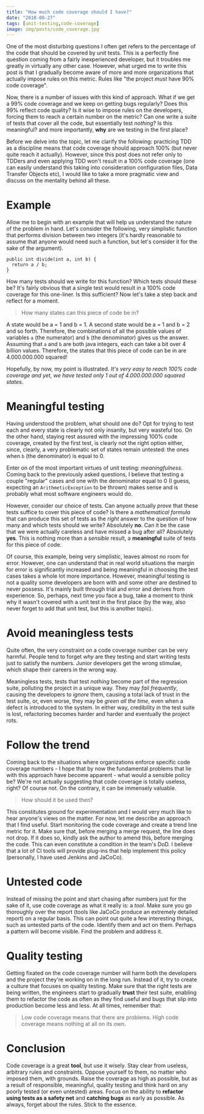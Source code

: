 ```yaml
---
title: "How much code coverage should I have?"
date: "2018-08-27"
tags: [unit-testing,code-coverage]
image: img/posts/code_coverage.jpg
---
```


One of the most disturbing questions I often get refers to the percentage of the code that should be covered by unit tests. This is a perfectly fine question coming from a fairly inexperienced developer, but it troubles me greatly in virtually any other case. However, what urged me to write this post is that I gradually become aware of more and more organizations that actually impose rules on this metric. Rules like "the project *must* have 90% code coverage".

Now, there is a number of issues with this kind of approach. What if we get a 99% code coverage and we keep on getting bugs regularly? Does this 99% reflect code quality? Is it wise to impose rules on the developers, forcing them to reach a certain number on the metric? Can one write a suite of tests that cover all the code, but essentially test *nothing*? Is this meaningful? and more importantly, **why** are we testing in the first place?

Before we delve into the topic, let me clarify the following: practicing TDD as a discipline means that code coverage should approach 100% (but never quite reach it actually). However, since this post does not refer only to TDDers and even applying TDD won't result in a 100% code coverage (one can easily understand this taking into consideration configuration files, Data Transfer Objects etc), I would like to take a more pragmatic view and discuss on the mentality behind all these.

# Example

Allow me to begin with an example that will help us understand the nature of the problem in hand. Let's consider the following, very simplistic function that performs division between two integers (it's hardly reasonable to assume that anyone would need such a function, but let's consider it for the sake of the argument).

```
public int divide(int a, int b) {
  return a / b;
}
```

How many tests should we write for this function? Which tests should these be? It's fairly obvious that a single test would result in a 100% code coverage for this one-liner. Is this sufficient? Now let's take a step back and reflect for a moment.

> How many states can this piece of code be in?

A state would be a = 1 and b = 1. A second state would be a = 1 and b = 2 and so forth. Therefore, the combinations of all the possible values of variables `a` (the numerator) and `b` (the denominator) gives us the answer. Assuming that `a` and `b` are both java integers, each can take a bit over 4 billion values. Therefore, the states that this piece of code can be in are 4.000.000.000 squared!

Hopefully, by now, my point is illustrated. *It's very easy to reach 100% code coverage and yet, we have tested only 1 out of 4.000.000.000 squared states*.

# Meaningful testing

Having understood the problem, what should one do? Opt for trying to test each and every state is clearly not only insanity, but very wasteful too. On the other hand, staying rest assured with the impressing 100% code coverage, created by the first test, is clearly not the right option either, since, clearly, a very problematic set of states remain untested: the ones when `b` (the denominator) is equal to 0.

Enter on of the most important virtues of unit testing: *meaningfulness*. Coming back to the previously asked questions, I believe that testing a couple "regular" cases and one with the denominator equal to 0 (I guess, expecting an `ArithmeticException` to be thrown) makes sense and is probably what most software engineers would do.

However, consider our choice of tests. Can anyone actually *prove* that these tests suffice to cover this piece of code? Is there a *mathematical formula* that can produce this set of tests as the *right* answer to the question of how many and which tests should we write? Absolutely **no**. Can it be the case that we were actually careless and have missed a bug after all? Absolutely **yes**. This is nothing more than a *sensible* result, a **meaningful** suite of tests for this piece of code.

Of course, this example, being very simplistic, leaves almost no room for error. However, one can understand that in real world situations the margin for error is significantly increased and being meaningful in choosing the test cases takes a whole lot more importance. However, meaningful testing is not a quality some developers are born with and some other are destined to never possess. It's mainly built through trial and error and derives from experience. So, perhaps, next time you face a bug, take a moment to think why it wasn't covered with a unit test in the first place (by the way, also never forget to add that unit test, but this is another topic).

# Avoid meaningless tests

Quite often, the very constraint on a code coverage number can be very harmful. People tend to forget *why* are they testing and start writing tests just to satisfy the numbers. Junior developers get the wrong stimulae, which shape their careers in the wrong way.

Meaningless tests, tests that test *nothing* become part of the regression suite, polluting the project in a unique way. They may *fail frequently*, causing the developers to *ignore* them, causing a total lack of trust in the test suite, or, even worse, they may be *green all the time*, even when a defect is introduced to the system. In either way, credibility in the test suite is lost, refactoring becomes harder and harder and eventually the project rots.

# Follow the trend

Coming back to the situations where organizations enforce specific code coverage numbers - I hope that by now the fundamental problems that lie with this approach have become apparent - what would a sensible policy be? We're not actually suggesting that code coverage is totally useless, right? Of course not. On the contrary, it can be immensely valuable.

> How should it be used then?

This constitutes ground for experimentation and I would very much like to hear anyone's views on the matter. For now, let me describe an approach that I find useful. Start monitoring the code coverage and create a trend line metric for it. Make sure that, before merging a merge request, the line does not drop. If it does so, kindly ask the author to amend this, before merging the code. This can even constitute a condition in the team's DoD. I believe that a lot of CI tools will provide plug-ins that help implement this policy (personally, I have used Jenkins and JaCoCo).

# Untested code

Instead of missing the point and start chasing after numbers just for the sake of it, use code coverage as what it really is: a *tool*. Make sure you go thoroughly over the report (tools like JaCoCo produce an extremely detailed report) on a regular basis. This can point out quite a few interesting things, such as untested parts of the code. Identify them and act on them. Perhaps a pattern will become visible. Find the problem and address it.

# Quality testing

Getting fixated on the code coverage number will harm both the developers and the project they're working on in the long run. Instead of it, try to create a culture that focuses on quality testing. Make sure that the right tests are being written, the engineers start to gradually **trust** their test suite, enabling them to refactor the code as often as they find useful and bugs that slip into production become less and less. At all times, remember that:

> Low code coverage means that there are problems. High code coverage means nothing at all on its own.

# Conclusion

Code coverage is a great **tool**, but use it wisely. Stay clear from useless, arbitrary rules and constraints. Oppose yourself to them, no matter who imposed them, with grounds. Raise the coverage as high as possible, but as a result of responsible, meaningful, quality testing and think hard on any poorly tested (or even untested) areas. Focus on the ability to **refactor using tests as a safety net** and **catching bugs** as early as possible. As always, forget about the rules. Stick to the essence.
